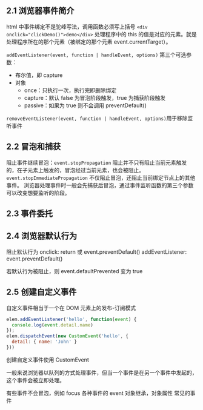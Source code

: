 ## 2.1 浏览器事件简介
html 中事件绑定不是驼峰写法，调用函数必须写上括号 `<div onclick="clickDemo()">demo</div>`
处理程序中的 this 的值是对应的元素。就是处理程序所在的那个元素（被绑定的那个元素 event.currentTarget）。

`addEventListener(event, function | handleEvent, options)`
第三个可选参数：
- 布尔值，即 capture
- 对象
  - once：只执行一次，执行完即删除绑定
  - capture：默认 false 为冒泡阶段触发，true 为捕获阶段触发
  - passive：如果为 true 则不会调用 preventDefault()

`removeEventListener(event, function | handleEvent, options)`用于移除监听事件



## 2.2 冒泡和捕获
阻止事件继续冒泡：`event.stopPropagation`
阻止并不只有阻止当前元素触发的，在子元素上触发的，冒泡经过当前元素，也会被阻止。
`event.stopImmediatePropagation` 不仅阻止冒泡，还阻止当前绑定节点上的其他事件。
浏览器处理事件时一般会先捕获后冒泡，通过事件监听函数的第三个参数可以改变想要监听的阶段。


## 2.3 事件委托


## 2.4 浏览器默认行为
阻止默认行为
onclick: return 或 event.preventDefault()
addEventListener: event.preventDefault()

若默认行为被阻止，则 event.defaultPrevented 变为 true

## 2.5 创建自定义事件
自定义事件相当于一个在 DOM 元素上的发布-订阅模式

```javascript
elem.addEventListener('hello', function(event) {
  console.log(event.detail.name)
});
elem.dispatchEvent(new CustomEvent('hello', {
  detail: { name: 'John' }
}))
```
创建自定义事件使用 CustomEvent

一般来说浏览器以队列的方式处理事件，但当一个事件是在另一个事件中发起的，这个事件会被立即处理。




有些事件不会冒泡，例如 focus
各种事件的 event 对象继承，对象属性
常见的事件
